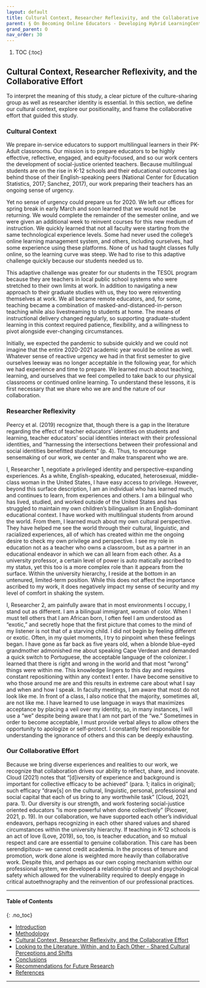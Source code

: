 ```yaml
---
layout: default
title: Cultural Context, Researcher Reflexivity, and the Collaborative Effort   
parent: § On Becoming Online Educators - Developing Hybrid LearningCentered Pedagogy 
grand_parent: O 
nav_order: 30 
---
```

<style>
.dont-break-out {
  /* These are technically the same, but use both */
  overflow-wrap: break-word;
  word-wrap: break-word;

     -ms-word-break: break-all;
  /* This is the dangerous one in WebKit, as it breaks things wherever */
  word-break: break-all;
  /* Instead use this non-standard one: */
  word-break: break-word;
}

.youtube-container {
    position: relative;
    width: 100%;
    height: 0;
    padding-bottom: 56.25%;
}
.youtube-video {
    position: absolute;
    top: 0;
    left: 0;
    width: 100%;
    height: 100%;
}

</style>

<div class="dont-break-out" markdown="1">

1. TOC
{:toc}

## Cultural Context, Researcher Reflexivity, and the Collaborative Effort   

To interpret the meaning of this study, a clear picture of the culture-sharing group as well as researcher identity is essential. In this section, we define our cultural context, explore our positionality, and frame the collaborative effort that guided this study. 

### Cultural Context

We prepare in-service educators to support multilingual learners in their PK-Adult classrooms. Our mission is to prepare educators to be highly effective, reflective, engaged, and equity-focused, and so our work centers the development of social-justice oriented teachers. Because multilingual students are on the rise in K-12 schools and their educational outcomes lag behind those of their English-speaking peers (National Center for Education Statistics, 2017; Sanchez, 2017), our work preparing their teachers has an ongoing sense of urgency.  

Yet no sense of urgency could prepare us for 2020. We left our offices for spring break in early March and soon learned that we would not be returning. We would complete the remainder of the semester online, and we were given an additional week to reinvent courses for this new medium of instruction. We quickly learned that not all faculty were starting from the same technological experience levels. Some had never used the college’s online learning management system, and others, including ourselves, had some experience using these platforms. None of us had taught classes fully online, so the learning curve was steep. We had to rise to this adaptive challenge quickly because our students needed us to.

This adaptive challenge was greater for our students in the TESOL program because they are teachers in local public school systems who were stretched to their own limits at work. In addition to navigating a new approach to their graduate studies with us, they too were reinventing themselves at work. We all became remote educators, and, for some, teaching became a combination of masked-and-distanced-in-person teaching while also livestreaming to students at home.  The means of instructional delivery changed regularly, so supporting graduate-student learning in this context required patience, flexibility, and a willingness to pivot alongside ever-changing circumstances.  

Initially, we expected the pandemic to subside quickly and we could not imagine that the entire 2020-2021 academic year would be online as well. Whatever sense of reactive urgency we had in that first semester to give ourselves leeway was no longer acceptable in the following year, for which we had experience and time to prepare. We learned much about teaching, learning, and ourselves that we feel compelled to take back to our physical classrooms or continued online learning. To understand these lessons, it is first necessary that we share who we are and the nature of our collaboration. 

### Researcher Reflexivity
Peercy et al. (2019) recognize that, though there is a gap in the literature regarding the effect of teacher educators’ identities on students and learning, teacher educators’ social identities interact with their professional identities, and “harnessing the intersections between their professional and social identities benefitted students” (p. 4). Thus, to encourage sensemaking of our work, we center and make transparent who we are. 

I, Researcher 1, negotiate a privileged identity and perspective-expanding experiences. As a white, English-speaking, educated, heterosexual, middle-class woman in the United States, I have easy access to privilege. However, beyond this surface description, I am an individual who has learned much, and continues to learn, from experiences and others. I am a bilingual who has lived, studied, and worked outside of the United States and has struggled to maintain my own children’s bilingualism in an English-dominant educational context. I have worked with multilingual students from around the world. From them, I learned much about my own cultural perspective. They have helped me see the world through their cultural, linguistic, and racialized experiences, all of which has created within me the ongoing desire to check my own privilege and perspective. I see my role in education not as a teacher who owns a classroom, but as a partner in an educational endeavor in which we can all learn from each other. As a university professor, a certain level of power is auto matically ascribed to my status, yet this too is a more complex role than it appears from the surface. Within the university hierarchy, I reside at the bottom in an untenured, limited-term position. While this does not affect the importance ascribed to my work, it does negatively impact my sense of security and my level of comfort in shaking the system. 

I, Researcher 2, am painfully aware that in most environments I occupy, I stand out as different. I am a bilingual immigrant, woman of color. When I must tell others that I am African born, I often feel I am understood as “exotic,” and secretly hope that the first picture that comes to the mind of my listener is not that of a starving child. I did not begin by feeling different or exotic. Often, in my quiet moments, I try to pinpoint when these feelings began. I have gone as far back as five years old, when a blonde blue-eyed grandmother admonished me about speaking Cape Verdean and demanded a quick switch to Portuguese, the acceptable language of the colonizer. I learned that there is right and wrong in the world and that most “wrong” things were within me. This knowledge lingers to this day and requires constant repositioning within any context I enter. I have become sensitive to who those around me are and this results in extreme care about what I say and when and how I speak. In faculty meetings, I am aware that most do not look like me. In front of a class, I also notice that the majority, sometimes all, are not like me. I have learned to use language in ways that maximizes acceptance by placing a veil over my identity, so, in many instances, I will use a “we” despite being aware that I am not part of the “we.” Sometimes in order to become acceptable, I must provide verbal alleys to allow others the opportunity to apologize or self-protect. I constantly feel responsible for understanding the ignorance of others and this can be deeply exhausting. 

### Our Collaborative Effort 

Because we bring diverse experiences and realities to our work, we recognize that collaboration drives our ability to reflect, share, and innovate. Cloud (2021) notes that “[d]iversity of experience and background is important for collective efficacy to be achieved” (para. 1; italics in original); such efficacy “draw[s] on the cultural, linguistic, personal, professional and social capital that each of us bring to any worthwhile task” (Cloud, 2021, para. 1). Our diversity is our strength, and work fostering social-justice oriented educators “is more powerful when done collectively” (Picower, 2021, p. 19). In our collaboration, we have supported each other’s individual endeavors, perhaps recognizing in each other shared values and shared circumstances within the university hierarchy. If teaching in K-12 schools is an act of love (Love, 2019), so, too, is teacher education, and so mutual respect and care are essential to genuine collaboration. This care has been serendipitous– we cannot credit academia. In the process of tenure and promotion, work done alone is weighted more heavily than collaborative work. Despite this, and perhaps as our own coping mechanism within our professional system, we developed a relationship of trust and psychological safety which allowed for the vulnerability required to deeply engage in critical autoethnography and the reinvention of our professional practices. 


***

#### Table of Contents
{: .no_toc}

<ul><li> <a href="/docs/O/On-Becoming-Online-Educators-Developing-Hybrid-Learning-Centered-Pedagogy-1/">Introduction</a></li><li> <a href="/docs/O/On-Becoming-Online-Educators-Developing-Hybrid-Learning-Centered-Pedagogy-2/">Methodology</a></li><li> <a href="/docs/O/On-Becoming-Online-Educators-Developing-Hybrid-Learning-Centered-Pedagogy-3/">Cultural Context, Researcher Reflexivity, and the Collaborative Effort</a></li><li> <a href="/docs/O/On-Becoming-Online-Educators-Developing-Hybrid-Learning-Centered-Pedagogy-4/">Looking to the Literature, Within, and to Each Other - Shared Cultural Perceptions and Shifts</a></li><li> <a href="/docs/O/On-Becoming-Online-Educators-Developing-Hybrid-Learning-Centered-Pedagogy-5/">Conclusions</a></li><li> <a href="/docs/O/On-Becoming-Online-Educators-Developing-Hybrid-Learning-Centered-Pedagogy-6/">Recommendations for Future Research</a></li><li> <a href="/docs/O/On-Becoming-Online-Educators-Developing-Hybrid-Learning-Centered-Pedagogy-7/">References</a></li></ul>

***

</div>
